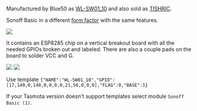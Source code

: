 Manufactured by Blue50 as [WL-SW01_10](https://detail.1688.com/offer/555231932025.html) and also sold as [TISHRIC](https://www.aliexpress.com/item/TISHRIC-SONOFF-Basic-Light-WIFI-Switch-220V-10A-16A-For-Smart-Home-Automation-Relay-Module-Remote/32963672255.html?spm=2114.search0104.3.2.54215ff4hEUB9P&ws_ab_test=searchweb0_0,searchweb201602_5_10065_10068_319_317_10696_453_10084_454_10083_433_10618_431_10307_10820_10821_10301_10303_537_536_10059_10884_10887_100031_321_322_10103,searchweb201603_51,ppcSwitch_0&algo_expid=3bfa3a9e-e08e-443c-a3e2-555967617971-0&algo_pvid=3bfa3a9e-e08e-443c-a3e2-555967617971&transAbTest=ae803_5).

Sonoff Basic in a different [form factor](https://i.postimg.cc/k4Cm7KJr/8582705724-1120655387.jpg) with the same features. 

![](https://i.postimg.cc/mkrKrSKn/sw10.jpg)

It contains an ESP8285 chip on a vertical breakout board with all the needed GPIOs broken out and labeled. There are also a couple pads on the board to solder VCC and G.

![](https://i.postimg.cc/HLDGtX7J/SW01-pinout.jpg) ![](https://i.postimg.cc/3wH6GhPm/IMG-20190123-191645.jpg)

Use template `{"NAME":"WL-SW01_10","GPIO":[17,149,0,148,0,0,0,0,21,56,0,0,0],"FLAG":0,"BASE":1}`

If your Tasmota version doesn't support templates select module `Sonoff Basic (1)`.